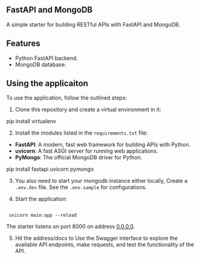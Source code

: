 ## FastAPI and MongoDB 
A simple starter for building RESTful APIs with FastAPI and MongoDB. 

## Features

+ Python FastAPI backend.
+ MongoDB database.


## Using the applicaiton

To use the application, follow the outlined steps:

1. Clone this repository and create a virtual environment in it:

pip install virtualenv

2. Install the modules listed in the `requirements.txt` file:

- **FastAPI**: A modern, fast web framework for building APIs with Python.
- **uvicorn**: A fast ASGI server for running web applications.
- **PyMongo**: The official MongoDB driver for Python.

pip install fastapi uvicorn pymongo

3. You also need to start your mongodb instance either locally, Create a `.env.dev` file. See the `.env.sample` for configurations. 

4. Start the application:

```console

 uvicorn main:app --reload

```

The starter listens on port 8000 on address [0.0.0.0](0.0.0.0:8080). 

5. Hit the address/docs to Use the Swagger interface to explore the available API endpoints, make requests, and test the functionality of the API.


